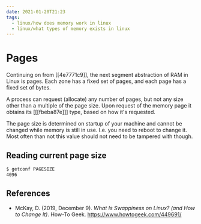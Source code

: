 ```yaml
---
date: 2021-01-20T21:23
tags: 
  - linux/how does memory work in linux
  - linux/what types of memory exists in linux
---
```


# Pages

Continuing on from [[4e7771c9]], the next segment abstraction of RAM in
Linux is pages. Each zone has a fixed set of pages, and each page has a fixed
set of bytes.

A process can request (allocate) any number of pages, but not any size other than
a multiple of the page size. Upon request of the memory page it obtains its
[[[fbeba87e]]] type, based on how it's requested.

The page size is determined on startup of your machine and cannot be changed
while memory is still in use. I.e. you need to reboot to change it. Most often
than not this value should not need to be tampered with though.

## Reading current page size

```sh
$ getconf PAGESIZE
4096
```

## References

- McKay, D. (2019, December 9). *What Is Swappiness on Linux? (and How to Change
  It)*. How-To Geek. <https://www.howtogeek.com/449691/>
